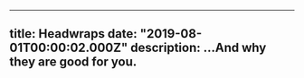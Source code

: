 ---
title: Headwraps
date: "2019-08-01T00:00:02.000Z"
description: ...And why they are good for you.
---